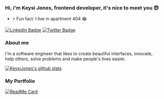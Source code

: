 ### Hi, i'm Keysi Jones, frontend developer, it's nice to meet you 😎

<!--
**KeysiJones/KeysiJones** is a ✨ _special_ ✨ repository because its `README.md` (this file) appears on your GitHub profile.

Here are some ideas to get you started:

- 🔭 I’m currently working on ...
- 🌱 I’m currently learning ...
- 👯 I’m looking to collaborate on ...
- 🤔 I’m looking for help with ...
- 💬 Ask me about ...
- 📫 How to reach me: ...
- 😄 Pronouns: ...
- ⚡ Fun fact: ...
-->
<!--
- 🔭 I’m currently working on ...
- 🌱 I’m currently learning ...
- 👯 I’m looking to collaborate on ...
- 🤔 I’m looking for help with ...
- 💬 Ask me about ...
- 📫 How to reach me: ...
- 😄 Pronouns: ... -->

- ⚡ Fun fact: I live in apartment 404 😂

[![Linkedin Badge](https://img.shields.io/badge/-LinkedIn-black?style=for-the-badge&logo=Linkedin&logoColor=white&link=https://www.linkedin.com/in/keysijones/)](https://www.linkedin.com/in/keysijones/) [![Twitter Badge](https://img.shields.io/badge/-twitter-black?style=for-the-badge&logo=Twitter&logoColor=white&link=https://twitter.com/keysi_jones)](https://twitter.com/keysi_jones)

### About me

I'm a software engineer that likes to create beautiful
interfaces, innovate, help others, solve problems and make
people's lives easier.<!--and technical instructor at [@treinaweb](https://www.treinaweb.com.br/).-->

[![KeysiJones's github stats](https://github-readme-stats.vercel.app/api?username=KeysiJones&theme=tokyonight&show_icons=true)](https://github.com/KeysiJones/)

<!--
- [Courses](https://www.treinaweb.com.br/cursos-online?q=fagner+pinheiro) 👨🏼‍🏫 - It's are technical courses on many technologies, such as Django, Flask, Python, Kotlin, Flutter, Dart, Git and more
- [Blog](https://www.treinaweb.com.br/blog/author/fagner-pinheiro/) ✍🏼 - I'm write about many things.
- [Website](https://fagnerpsantos.dev/) 💻 - Working on it.

-->

### My Portfolio

[![ReadMe Card](https://github-readme-stats.vercel.app/api/pin/?username=KeysiJones&repo=KeysiJones&theme=tokyonight&show_icons=true)](https://github.com/KeysiJones/KeysiJones)
